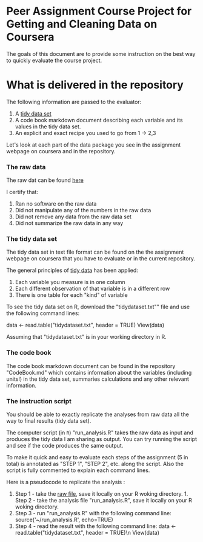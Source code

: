 Peer Assignment Course Project for Getting and Cleaning Data on Coursera
===========

The goals of this document are to provide some instruction on the best way to quickly evaluate the course project.


What is delivered in the repository
====================

The following information are passed to the evaluator:

1. A [tidy data set](https://github.com/gagnebin/gettingcleaningdata/blob/master/tidydataset.txt) 
2. A code book markdown document describing each variable and its values in the tidy data set.  
3. An explicit and exact recipe you used to go from 1 -> 2,3 

Let's look at each part of the data package you see in the assignment webpage on coursera and in the repository. 


### The raw data

The raw dat can be found [here](https://d396qusza40orc.cloudfront.net/getdata%2Fprojectfiles%2FUCI%20HAR%20Dataset.zip)

I certify that: 

1. Ran no software on the raw data
1. Did not manipulate any of the numbers in the raw data
1. Did not remove any data from the raw data set
1. Did not summarize the raw data in any way

### The tidy data set

The tidy data set in text file format can be found on the the assignment webpage on coursera that you have to evaluate or in the current repository.

The general principles of [tidy data](http://vita.had.co.nz/papers/tidy-data.pdf) has been applied:

1. Each variable you measure is in one column
2. Each different observation of that variable is in a different row
3. There is one table for each "kind" of variable

To see the tidy data set on R, download the "tidydataset.txt"" file and use the following command lines:

data <- read.table("tidydataset.txt", header = TRUE)
View(data)

Assuming that "tidydataset.txt" is in your working directory in R.

### The code book

The code book markdown document can be found in the repository "CodeBook.md" which contains information about the variables (including units!) in the tidy data set, summaries calculations and any other relevant information.

### The instruction script

You should be able to exactly replicate
the analyses from raw data all the way to final results (tidy data set).  

The computer script (in `R`) "run_analysis.R" takes the raw data as input and produces the tidy data I am sharing as output. You can try running the script
and see if the code produces the same output. 

To make it quick and easy to evaluate each steps of the assignment (5 in total) is annotated as "STEP 1", "STEP 2", etc. along the script. Also the script is fully commented to explain each command lines.

Here is a pseudocode to replicate the analysis :

1. Step 1 - take the [raw file](https://d396qusza40orc.cloudfront.net/getdata%2Fprojectfiles%2FUCI%20HAR%20Dataset.zip), save it locally on your R woking directory. 1. Step 2 - take the analysis file "run_analysis.R", save it locally on your R woking directory.
1. Step 3 - run "run_analysis.R" with the following command line:
source('~/run_analysis.R', echo=TRUE)
1. Step 4 - read the result with the following command line:
data <- read.table("tidydataset.txt", header = TRUE)\n
View(data)


